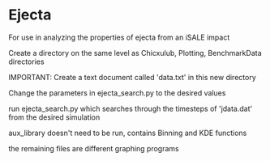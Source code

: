 # Ejecta
For use in analyzing the properties of ejecta from an iSALE impact

Create a directory on the same level as Chicxulub, Plotting, BenchmarkData directories 

IMPORTANT: Create a text document called 'data.txt' in this new directory

Change the parameters in ejecta_search.py to the desired values

run ejecta_search.py which searches through the timesteps of 'jdata.dat' from the desired simulation

aux_library doesn't need to be run, contains Binning and KDE functions

the remaining files are different graphing programs
